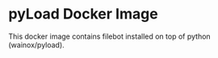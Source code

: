 # pyLoad Docker Image

This docker image contains filebot installed on top of python (wainox/pyload).
